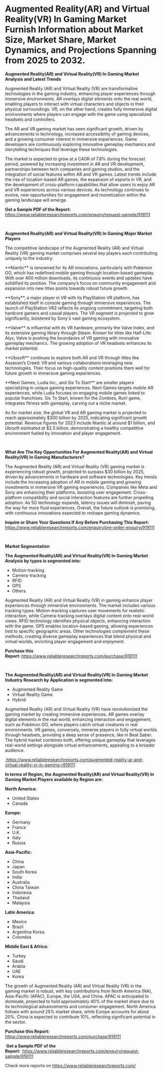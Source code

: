 <p><h1>Augmented Reality(AR) and Virtual Reality(VR) In Gaming Market Furnish Information about Market Size, Market Share, Market Dynamics, and Projections Spanning from 2025 to 2032.</h1></p><p><strong>Augmented Reality(AR) and Virtual Reality(VR) In Gaming Market Analysis and Latest Trends</strong></p>
<p><p>Augmented Reality (AR) and Virtual Reality (VR) are transformative technologies in the gaming industry, enhancing player experiences through immersive environments. AR overlays digital elements onto the real world, enabling players to interact with virtual characters and objects in their physical surroundings. VR, on the other hand, creates fully immersive digital environments where players can engage with the game using specialized headsets and controllers.</p><p>The AR and VR gaming market has seen significant growth, driven by advancements in technology, increased accessibility of gaming devices, and a growing consumer interest in immersive experiences. Game developers are continuously exploring innovative gameplay mechanics and storytelling techniques that leverage these technologies. </p><p>The market is expected to grow at a CAGR of 7.8% during the forecast period, powered by increasing investment in AR and VR development, partnerships between tech companies and gaming studios, and the integration of social features within AR and VR games. Latest trends include the rise of location-based AR games, the expansion of esports in VR, and the development of cross-platform capabilities that allow users to enjoy AR and VR experiences across various devices. As technology continues to evolve, new opportunities for engagement and monetization within the gaming landscape will emerge.</p></p>
<p><strong>Get a Sample PDF of the Report:&nbsp;</strong> <a href="https://www.reliableresearchreports.com/enquiry/request-sample/919111?utm_campaign=36&utm_medium=2&utm_source=Github&utm_content=ia&utm_term=11032025&utm_id=augmented-realityar-and-virtual-realityvr-in-gaming">https://www.reliableresearchreports.com/enquiry/request-sample/919111</a></p>
<p>&nbsp;</p>
<p><strong>Augmented Reality(AR) and Virtual Reality(VR) In Gaming Major Market Players</strong></p>
<p><p>The competitive landscape of the Augmented Reality (AR) and Virtual Reality (VR) gaming market comprises several key players each contributing uniquely to the industry.</p><p>**Niantic** is renowned for its AR innovations, particularly with Pokémon GO, which has redefined mobile gaming through location-based gameplay. With over 400 million downloads, its continuous events and updates have solidified its position. The company’s focus on community engagement and expansion into new titles points towards robust future growth.</p><p>**Sony**, a major player in VR with its PlayStation VR platform, has established itself in console gaming through immersive experiences. The launch of PlayStation VR2 reflects its ongoing commitment, targeting both hardcore gamers and casual players. The VR segment is projected to grow significantly, bolstered by Sony's vast gaming ecosystem.</p><p>**Valve** is influential with its VR hardware, primarily the Valve Index, and its extensive gaming library through Steam. Known for titles like Half-Life: Alyx, Valve is pushing the boundaries of VR gaming with innovative gameplay mechanics. The growing adoption of VR headsets enhances its market potential.</p><p>**Ubisoft** continues to explore both AR and VR through titles like Assassin’s Creed: VR and various collaborations leveraging new technologies. Their focus on high-quality content positions them well for future growth in immersive gaming experiences.</p><p>**Next Games, Ludia Inc., and Six To Start** are smaller players specializing in unique gaming experiences. Next Games targets mobile AR experiences, while Ludia focuses on engaging mobile games linked to popular franchises. Six To Start, known for the Zombies, Run! game, integrates fitness with gameplay, carving out a niche market.</p><p>As for market size, the global VR and AR gaming market is projected to reach approximately $300 billion by 2025, indicating significant growth potential. Revenue figures for 2023 include Niantic at around $1 billion, and Ubisoft estimated at $2.5 billion, demonstrating a healthy competitive environment fueled by innovation and player engagement.</p></p>
<p>&nbsp;</p>
<p><strong>What Are The Key Opportunities For Augmented Reality(AR) and Virtual Reality(VR) In Gaming Manufacturers?</strong></p>
<p><p>The Augmented Reality (AR) and Virtual Reality (VR) gaming market is experiencing robust growth, projected to surpass $30 billion by 2025, driven by advancements in hardware and software technologies. Key trends include the increasing adoption of AR in mobile gaming and growing investments in immersive VR gaming experiences. Companies like Meta and Sony are enhancing their platforms, boosting user engagement. Cross-platform compatibility and social interaction features are further propelling adoption. As 5G technology expands, latency issues will diminish, paving the way for more fluid experiences. Overall, the future outlook is promising, with continuous innovations expected to reshape gaming dynamics.</p></p>
<p><strong>Inquire or Share Your Questions If Any Before Purchasing This Report:</strong> <a href="https://www.reliableresearchreports.com/enquiry/pre-order-enquiry/919111?utm_campaign=36&utm_medium=2&utm_source=Github&utm_content=ia&utm_term=11032025&utm_id=augmented-realityar-and-virtual-realityvr-in-gaming">https://www.reliableresearchreports.com/enquiry/pre-order-enquiry/919111</a></p>
<p>&nbsp;</p>
<p><strong>Market Segmentation</strong></p>
<p><strong>The Augmented Reality(AR) and Virtual Reality(VR) In Gaming Market Analysis by types is segmented into:</strong></p>
<p><ul><li>Motion-tracking</li><li>Camera-tracking</li><li>RFID</li><li>GPS</li><li>Others</li></ul></p>
<p><p>Augmented Reality (AR) and Virtual Reality (VR) in gaming enhance player experiences through immersive environments. The market includes various tracking types: Motion-tracking captures user movements for realistic interaction, while Camera-tracking overlays digital content onto real-world views. RFID technology identifies physical objects, enhancing interaction with the game. GPS enables location-based gaming, allowing experiences tied to specific geographic areas. Other technologies complement these methods, creating diverse gameplay experiences that blend physical and virtual worlds, enriching player engagement and enjoyment.</p></p>
<p><strong>Purchase this Report:&nbsp;</strong><a href="https://www.reliableresearchreports.com/purchase/919111?utm_campaign=36&utm_medium=2&utm_source=Github&utm_content=ia&utm_term=11032025&utm_id=augmented-realityar-and-virtual-realityvr-in-gaming">https://www.reliableresearchreports.com/purchase/919111</a></p>
<p>&nbsp;</p>
<p><strong>The Augmented Reality(AR) and Virtual Reality(VR) In Gaming Market Industry Research by Application is segmented into:</strong></p>
<p><ul><li>Augmented Reality Game</li><li>Virtual Reality Game</li><li>Hybrid</li></ul></p>
<p><p>Augmented Reality (AR) and Virtual Reality (VR) have revolutionized the gaming market by creating immersive experiences. AR games overlay digital elements in the real world, enhancing interaction and engagement, such as Pokémon GO, where players catch virtual creatures in real environments. VR games, conversely, immerse players in fully virtual worlds through headsets, providing a deep sense of presence, like in Beat Saber. The hybrid market combines both, offering unique gameplay that leverages real-world settings alongside virtual enhancements, appealing to a broader audience.</p></p>
<p><a href="https://www.reliableresearchreports.com/augmented-reality-ar-and-virtual-reality-vr-in-gaming-r919111?utm_campaign=36&utm_medium=2&utm_source=Github&utm_content=ia&utm_term=11032025&utm_id=augmented-realityar-and-virtual-realityvr-in-gaming">&nbsp;https://www.reliableresearchreports.com/augmented-reality-ar-and-virtual-reality-vr-in-gaming-r919111</a></p>
<p><strong>In terms of Region, the Augmented Reality(AR) and Virtual Reality(VR) In Gaming Market Players available by Region are:</strong></p>
<p>
    <p> <strong> North America: </strong>
        <ul>
            <li>United States</li>
            <li>Canada</li>
        </ul>
        </p> 
    <p> <strong> Europe: </strong>
        <ul>
            <li>Germany</li>
            <li>France</li>
            <li>U.K.</li>
            <li>Italy</li>
            <li>Russia</li>
        </ul>
        </p> 
    <p> <strong> Asia-Pacific: </strong>
        <ul>
            <li>China</li>
            <li>Japan</li>
            <li>South Korea</li>
            <li>India</li>
            <li>Australia</li>
            <li>China Taiwan</li>
            <li>Indonesia</li>
            <li>Thailand</li>
            <li>Malaysia</li>
        </ul>
        </p> 
    <p> <strong> Latin America: </strong>
        <ul>
            <li>Mexico</li>
            <li>Brazil</li>
            <li>Argentina Korea</li>
            <li>Colombia</li>
        </ul>
        </p> 
    <p> <strong> Middle East & Africa: </strong>
        <ul>
            <li>Turkey</li>
            <li>Saudi</li>
            <li>Arabia</li>
            <li>UAE</li>
            <li>Korea</li>
        </ul>
    </p>
    </p>
<p><p>The growth of Augmented Reality (AR) and Virtual Reality (VR) in the gaming market is robust, with key contributions from North America (NA), Asia-Pacific (APAC), Europe, the USA, and China. APAC is anticipated to dominate, projected to hold approximately 40% of the market share due to its technological advancements and consumer engagement. North America follows with around 25% market share, while Europe accounts for about 20%. China is expected to contribute 10%, reflecting significant potential in the sector.</p></p>
<p><strong>Purchase this Report: </strong><a href="https://www.reliableresearchreports.com/purchase/919111?utm_campaign=36&utm_medium=2&utm_source=Github&utm_content=ia&utm_term=11032025&utm_id=augmented-realityar-and-virtual-realityvr-in-gaming">https://www.reliableresearchreports.com/purchase/919111</a></p>
<p>&nbsp;<strong>Get a Sample PDF of the Report:&nbsp;&nbsp;</strong><a href="https://www.reliableresearchreports.com/enquiry/request-sample/919111?utm_campaign=36&utm_medium=2&utm_source=Github&utm_content=ia&utm_term=11032025&utm_id=augmented-realityar-and-virtual-realityvr-in-gaming">https://www.reliableresearchreports.com/enquiry/request-sample/919111</a></p>
<p><strong></strong></p>
<p>Check more reports on <a href="https://www.reliableresearchreports.com/?utm_campaign=36&utm_medium=2&utm_source=Github&utm_content=ia&utm_term=11032025&utm_id=augmented-realityar-and-virtual-realityvr-in-gaming">https://www.reliableresearchreports.com/</a></p>